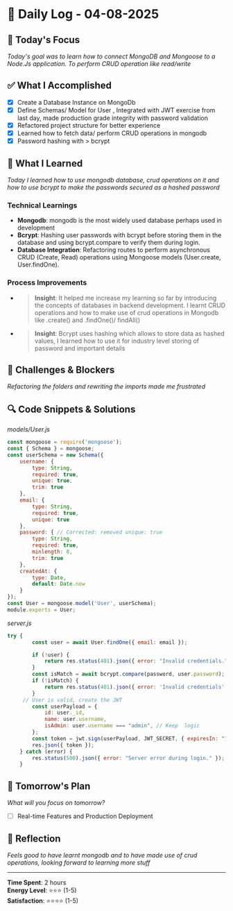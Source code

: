 # 📅 Daily Log - 04-08-2025

## 🎯 Today's Focus

*Today's goal was to learn how to connect MongoDB and Mongoose to a Node.Js application.
To perform CRUD operation like read/write*



## ✅ What I Accomplished

-   [x] Create a Database Instance on MongoDb
-   [x] Define Schemas/ Model for User , Integrated with JWT exercise from last day, made production grade integrity with password validation
-   [x] Refactored project structure for better experience
-   [x] Learned how to fetch data/ perform CRUD operations in mongodb
-   [x] Password hashing with > bcrypt

## 🧠 What I Learned

_Today I learned how to use mongodb database, crud operations on it and how to use bcrypt to make the passwords secured as a hashed password_

### Technical Learnings

-   **Mongodb**: mongodb is the most widely used database perhaps used in development
-   **Bcrypt**: Hashing user passwords with bcrypt before storing them in the database and using bcrypt.compare to verify them during login.
-   **Database Integration**: Refactoring routes to perform asynchronous CRUD (Create, Read) operations using Mongoose models (User.create, User.findOne).

### Process Improvements

- >  **Insight**: It helped me increase my learning so far by introducing the concepts of databases in backend development. I learnt CRUD operations and how to make use of crud operations in Mongodb like .create() and .findOne()/ findAll()
-  > **Insight**: Bcrypt uses hashing which allows to store data as hashed values, I learned how to use it for industry level storing of password and important details

## 🚧 Challenges & Blockers

_Refactoring the folders and rewriting the imports made me frustrated_

## 🔍 Code Snippets & Solutions

_models/User.js_

```JavaScript
const mongoose = require('mongoose');
const { Schema } = mongoose;
const userSchema = new Schema({
    username: {
        type: String,
        required: true,
        unique: true,
        trim: true
    },
    email: {
        type: String,
        required: true,
        unique: true
    },
    password: { // Corrected: removed unique: true
        type: String,
        required: true,
        minlength: 8,
        trim: true
    },
    createdAt: {
        type: Date,
        default: Date.now
    }
});
const User = mongoose.model('User', userSchema);
module.exports = User;
```

_server.js_

```Javascript
try {
        const user = await User.findOne({ email: email });

        if (!user) {
            return res.status(401).json({ error: "Invalid credentials." }); // Unauthorized
        }
        const isMatch = await bcrypt.compare(password, user.password);
        if (!isMatch) {
            return res.status(401).json({ error: 'Invalid credentials' });
        }
     // User is valid, create the JWT
        const userPayload = {
            id: user._id,
            name: user.username,
            isAdmin: user.username === "admin", // Keep  logic
        };
        const token = jwt.sign(userPayload, JWT_SECRET, { expiresIn: "1h" });
        res.json({ token });
    } catch (error) {
        res.status(500).json({ error: "Server error during login." });
    }
```


## 🎯 Tomorrow's Plan

_What will you focus on tomorrow?_

-   [ ] Real-time Features and Production Deployment
  

## 💭 Reflection

_Feels good to have learnt mongodb and to have made use of crud operations, looking forward to learning more stuff_

---

**Time Spent**: 2 hours  
**Energy Level**: ⭐⭐⭐ (1-5)  
**Satisfaction**: ⭐⭐⭐⭐ (1-5)
